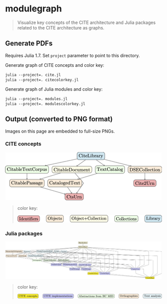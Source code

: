 # modulegraph

> Visualize key concepts of the CITE architecture and Julia packages related to the CITE architecture as graphs.


## Generate PDFs

Requires Julia 1.7.  Set `project` parameter to point to this directory.


Generate graph of CITE concepts and color key:

```
julia --project=. cite.jl
julia --project=. citecolorkey.jl
```


Generate graph of Julia modules and color key:

```
julia --project=. modules.jl
julia --project=. modulescolorkey.jl
```

## Output (converted to PNG format)

Images on this page are embedded to full-size PNGs.

### CITE concepts

[![CITE concepts](graphs/cite-concepts.png)](graphs/cite-concepts.png)

> color key:
>
> [![concepts: color key](graphs/concepts-colorkey.png)](graphs/concepts-colorkey.png)


### Julia packages


[![Julia packages](graphs/packages.png)](graphs/packages.png)

> color key:
>
> [![packages: color key](graphs/packages-colorkey.png)](graphs/packages-colorkey)

